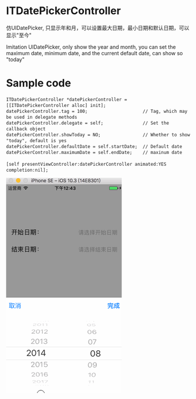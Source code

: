 # ITDatePickerController

仿UIDatePicker, 只显示年和月，可以设置最大日期，最小日期和默认日期，可以显示"至今"

Imitation UIDatePicker, only show the year and month, you can set the maximum date, minimum date, and the current default date, can show so "today"

# Sample code

    ITDatePickerController *datePickerController = [[ITDatePickerController alloc] init];
    datePickerController.tag = 100;                     // Tag, which may be used in delegate methods
    datePickerController.delegate = self;               // Set the callback object
    datePickerController.showToday = NO;                // Whether to show "today", default is yes
    datePickerController.defaultDate = self.startDate;  // Default date
    datePickerController.maximumDate = self.endDate;    // maxinum date
    
    [self presentViewController:datePickerController animated:YES completion:nil];

![MacDown Screenshot](https://raw.githubusercontent.com/witchan/Picture/master/ITDatePickerController.gif)
